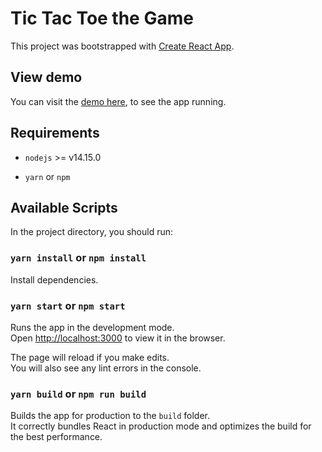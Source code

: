 # Tic Tac Toe the Game

This project was bootstrapped with [Create React App](https://github.com/facebook/create-react-app).

## View demo

You can visit the [demo here](https://tic-tac-toe-a4efa.web.app/), to see the app running.

## Requirements

- `nodejs` >= v14.15.0

- `yarn` or `npm`

## Available Scripts

In the project directory, you should run:

### `yarn install` or `npm install`

Install dependencies.

### `yarn start` or `npm start`

Runs the app in the development mode.\
Open [http://localhost:3000](http://localhost:3000) to view it in the browser.

The page will reload if you make edits.\
You will also see any lint errors in the console.

### `yarn build` or `npm run build`

Builds the app for production to the `build` folder.\
It correctly bundles React in production mode and optimizes the build for the best performance.
